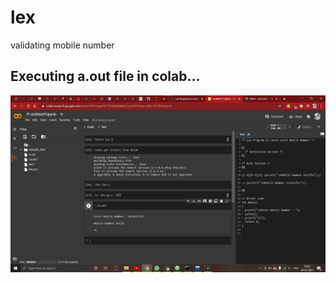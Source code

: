 # lex
validating mobile number

## Executing a.out file in colab...

[![ss](https://github.com/imvickykumar999/lex/blob/main/win_flex_bison-latest/lex%20code/Screenshot%202021-01-29%20160317.png?raw=true)](https://github.com/imvickykumar999/lex/blob/5ec14c6befddffcac20ae65c356848284bb80d5c/win_flex_bison-latest/lex%20code/lex.l#L10)
